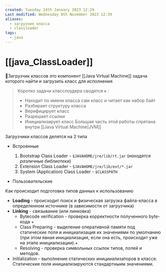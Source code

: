 ```yaml
---
created: Tuesday 24th January 2023 12:29
Last modified: Wednesday 8th November 2023 12:39
aliases:
  - загрузчик класса
  - classloader
tags:
  - java
---
```


# [[java_ClassLoader]]

📌Загрузчик классов это компонент [[Java Virtual Machine]] задача которого найти и загрузить класс для исполнения 

>Коротко задачи класслоудера сводятся к :
>- Находит по имени класса сам класс и читает как набор байт
>- Разбирает структуру класса
>- Верифицирует класс
>- Разрешает ссылки
>- Инициализирует класс
>Большая часть этой работы спрятана внутри [[Java Virtual Machine|JVM]]

Загрузчики классов делятся на 2 типа
- Встроенные
	1) Bootstrap Class Loader - `$JAVAHOME/jre/lib/rt.jar` (*находятся различные библиотеки*)
	2) Extension Class Loader - `$JAVAHOME/jre/lib/ext/*.jar` 
	3) System (Application) Class Loader - `$CLASSPATH`

- Пользовательские  

Как происходит подготовка типов данных к использованию
- **Loading** - происходит поиск и физическая загрузка файла-класса в определенном источнике (в зависимости от загрузчика)
- **Linking** - связывание (или линковка)
	- Bytecode verification - проверка корректности полученного byte-кода + 
	- Class Preparing - выделение оперативной памяти под статические поля и инициализация их значениями по умолчанию (при этом явная инициализация, если она есть, происходит уже на этапе инициализации).+ 
	- Resolving - проверка символьных ссылок типов, полей и методов.
- Initialization - выполнение статических иницииализаторов в классе. Статические поля инициализируются стандартныим значениями.